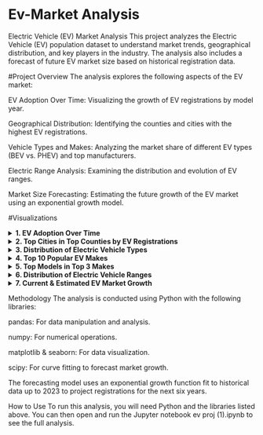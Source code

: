 # Ev-Market Analysis
Electric Vehicle (EV) Market Analysis
This project analyzes the Electric Vehicle (EV) population dataset to understand market trends, geographical distribution, and key players in the industry. The analysis also includes a forecast of future EV market size based on historical registration data.

#Project Overview
The analysis explores the following aspects of the EV market:

EV Adoption Over Time: Visualizing the growth of EV registrations by model year.

Geographical Distribution: Identifying the counties and cities with the highest EV registrations.

Vehicle Types and Makes: Analyzing the market share of different EV types (BEV vs. PHEV) and top manufacturers.

Electric Range Analysis: Examining the distribution and evolution of EV ranges.

Market Size Forecasting: Estimating the future growth of the EV market using an exponential growth model.

#Visualizations
<details>
<summary><strong>1. EV Adoption Over Time</strong></summary>
<p>A bar chart showing the number of vehicles registered per model year.</p>
</details>

<details>
<summary><strong>2. Top Cities in Top Counties by EV Registrations</strong></summary>
<p>A bar chart displaying the cities with the most EVs in the highest-penetration counties.</p>
</details>

<details>
<summary><strong>3. Distribution of Electric Vehicle Types</strong></summary>
<p>A bar chart comparing the popularity of Battery Electric Vehicles (BEVs) and Plug-in Hybrid Electric Vehicles (PHEVs).</p>
</details>

<details>
<summary><strong>4. Top 10 Popular EV Makes</strong></summary>
<p>A bar chart showcasing the market leaders in EV manufacturing.</p>
</details>

<details>
<summary><strong>5. Top Models in Top 3 Makes</strong></summary>
<p>A detailed look at the most popular models from the top three manufacturers.</p>
</details>

<details>
<summary><strong>6. Distribution of Electric Vehicle Ranges</strong></summary>
<p>A histogram showing the frequency of different electric ranges.</p>
</details>

<details>
<summary><strong>7. Current & Estimated EV Market Growth</strong></summary>
<p>A line chart that plots historical data and forecasted EV registrations.</p>
</details>



Methodology
The analysis is conducted using Python with the following libraries:

pandas: For data manipulation and analysis.

numpy: For numerical operations.

matplotlib & seaborn: For data visualization.

scipy: For curve fitting to forecast market growth.

The forecasting model uses an exponential growth function fit to historical data up to 2023 to project registrations for the next six years.

How to Use
To run this analysis, you will need Python and the libraries listed above. You can then open and run the Jupyter notebook ev proj (1).ipynb to see the full analysis.
